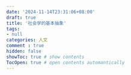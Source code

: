 ```yaml
---
date: '2024-11-14T23:31:06+08:00'
draft: true
title: '社会学的基本抽象'
tags: 
- null
categories: 人文
comment : true
hidden: false
showToc: true # show contents
TocOpen: true # open contents automantically
---
```

